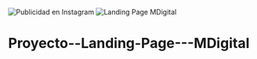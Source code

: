 ![Publicidad en Instagram](https://user-images.githubusercontent.com/104081878/196302569-450cea23-70c5-4ccb-90c3-e05d2bae66e8.jpg)
![Landing Page MDigital](https://user-images.githubusercontent.com/104081878/196302104-23ca9d81-edec-46e3-b45d-1f77cdd08d64.jpg)
# Proyecto--Landing-Page---MDigital
